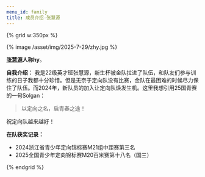 ```yaml
---
menu_id: family
title: 成员介绍-张慧源
---
```


{% grid w:350px %}
<!-- cell -->
{% image /asset/img/2025-7-29/zhy.jpg %}
<!-- cell -->
**[张慧源](https://zhywyt.github.io/about/)**人称**hy**。

**自我介绍：** 我是22级英才班张慧源，新生杯被金队拉进了队伍，和队友们参与训练的日子我都十分珍惜。但是无奈于定向队没有比赛，金队在最困难的时候尽力保住了队伍。而2024年，新队员的加入让定向队焕发生机。这里我想引用25国青赛的一句Solgan：


> 以定向之名，启青春之途！

祝定向队越来越好！

**在队获奖记录：**
- 2024浙江省青少年定向锦标赛M21组中距赛第三名
- 2025全国青少年定向锦标赛M20百米赛第十八名（国三）

{% endgrid %}